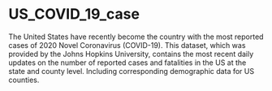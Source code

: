 # US_COVID_19_case
The United States have recently become the country with the most reported cases of 2020 Novel Coronavirus (COVID-19).
This dataset, which was provided by the Johns Hopkins University, contains the most recent daily updates on the number of reported cases and fatalities in the US at the state and county level. Including corresponding demographic data for US counties.
